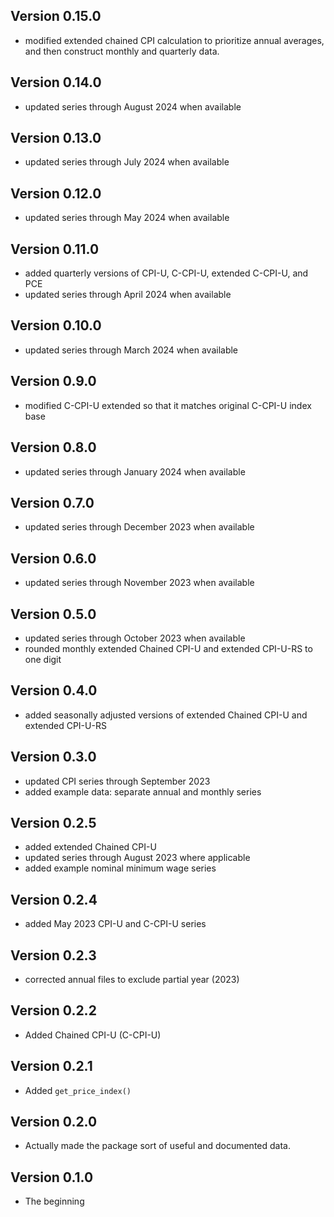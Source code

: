 ## Version 0.15.0
* modified extended chained CPI calculation to prioritize annual averages, and then construct monthly and quarterly data.

## Version 0.14.0
* updated series through August 2024 when available

## Version 0.13.0
* updated series through July 2024 when available

## Version 0.12.0
* updated series through May 2024 when available

## Version 0.11.0
* added quarterly versions of CPI-U, C-CPI-U, extended C-CPI-U, and PCE 
* updated series through April 2024 when available

## Version 0.10.0
* updated series through March 2024 when available

## Version 0.9.0
* modified C-CPI-U extended so that it matches original C-CPI-U index base

## Version 0.8.0
* updated series through January 2024 when available

## Version 0.7.0
* updated series through December 2023 when available

## Version 0.6.0
* updated series through November 2023 when available

## Version 0.5.0
* updated series through October 2023 when available
* rounded monthly extended Chained CPI-U and extended CPI-U-RS to one digit

## Version 0.4.0
* added seasonally adjusted versions of extended Chained CPI-U and extended CPI-U-RS

## Version 0.3.0
* updated CPI series through September 2023
* added example data: separate annual and monthly series

## Version 0.2.5
* added extended Chained CPI-U
* updated series through August 2023 where applicable
* added example nominal minimum wage series

## Version 0.2.4
* added May 2023 CPI-U and C-CPI-U series

## Version 0.2.3
* corrected annual files to exclude partial year (2023)

## Version 0.2.2
* Added Chained CPI-U (C-CPI-U)

## Version 0.2.1
* Added `get_price_index()`

## Version 0.2.0
* Actually made the package sort of useful and documented data.

## Version 0.1.0
* The beginning
